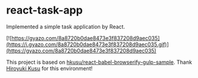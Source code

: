 react-task-app
==============

Implemented a simple task application by React.

[![https://gyazo.com/8a8720b0dae8473e3f837208d9aec035](https://i.gyazo.com/8a8720b0dae8473e3f837208d9aec035.gif)](https://gyazo.com/8a8720b0dae8473e3f837208d9aec035)

This project is based on [hkusu/react-babel-browserify-gulp-sample](https://github.com/hkusu/react-babel-browserify-gulp-sample).
Thank [Hiroyuki Kusu](https://github.com/hkusu) for this environment!
